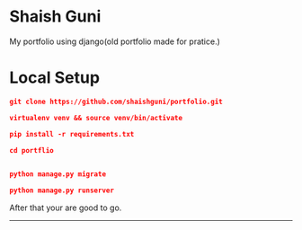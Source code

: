 # Shaish Guni

My portfolio using django(old portfolio made for pratice.)

# Local Setup

```json
git clone https://github.com/shaishguni/portfolio.git
```
```json
virtualenv venv && source venv/bin/activate
```
```json
pip install -r requirements.txt
```
```json
cd portflio
```
```json

python manage.py migrate
```
```json
python manage.py runserver
```


After that your are good to go.


<hr/>
